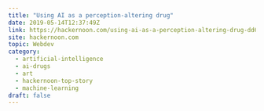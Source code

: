 ```yaml
---
title: "Using AI as a perception-altering drug"
date: 2019-05-14T12:37:49Z
link: https://hackernoon.com/using-ai-as-a-perception-altering-drug-dd648bbf6e4a?source=rss----3a8144eabfe3---4&utm_medium=RSS&utm_source=hune
site: hackernoon.com
topic: Webdev
category:
  - artificial-intelligence
  - ai-drugs
  - art
  - hackernoon-top-story
  - machine-learning
draft: false
---
```

